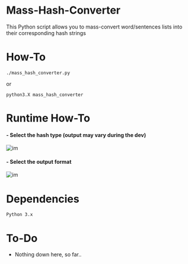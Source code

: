 # Mass-Hash-Converter

This Python script allows you to mass-convert word/sentences lists 
into their corresponding hash strings

# How-To

  ```
  ./mass_hash_converter.py
  ```
  or
  ```
  python3.X mass_hash_converter
  ```
#  Runtime How-To
  
  <h4> - Select the hash type (output may vary during the dev) </h4>
  
![im](https://i.imgur.com/Gk4et7K.png)

  <h4> - Select the output format </h4>
  
![im](https://i.imgur.com/8XRxKBN.png)

#  Dependencies
    Python 3.x

# To-Do
  - Nothing down here, so far..
